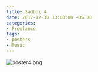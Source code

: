 ```yaml
---
title: Sadboi 4
date: 2017-12-30 13:00:00 -05:00
categories:
- Freelance
tags:
- posters
- Music
---
```


![poster4.png](/uploads/poster4.png)